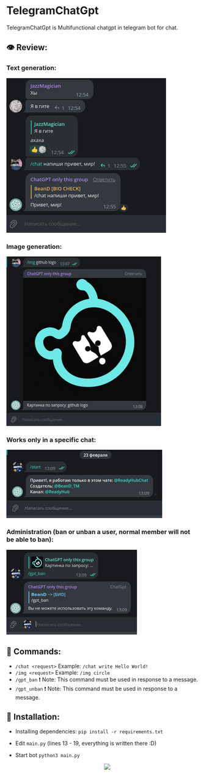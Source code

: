 # TelegramChatGpt 
TelegramChatGpt is Multifunctional chatgpt in telegram bot for chat.

## :eye: Review:

### Text generation:
![Text generation](https://github.com/BeanDx/TelegramChatGpt/blob/main/img/textGen.png)

### Image generation:
![Image generation](https://github.com/BeanDx/TelegramChatGpt/blob/main/img/imgGen.png)

### Works only in a specific chat:
![ls](https://github.com/BeanDx/TelegramChatGpt/blob/main/img/ls.png)

### Administration (ban or unban a user, normal member will not be able to ban):
![adm](https://github.com/BeanDx/TelegramChatGpt/blob/main/img/admin.png)

## :loudspeaker: Commands:
- `/chat <request>` Example: `/chat write Hello World!`
- `/img <request>` Example: `/img circle`
- `/gpt_ban` ❗ Note: This command must be used in response to a message.
- `/gpt_unban` ❗ Note: This command must be used in response to a message.


## :flight_departure: Installation:
- Installing dependencies: `pip install -r requirements.txt`
- Edit `main.py` (lines 13 - 19, everything is written there :D) 
- Start bot `python3 main.py`



    <div class="end" align="center">
        <a target="_blank" href="t.me/BeanD_TM">
          <img src="https://media.giphy.com/media/ya4eevXU490Iw/giphy.gif" width="150"/>
        </a>
    </div>
